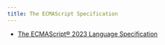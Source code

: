 ```yaml
---
title: The ECMAScript Specification
---
```


* [The ECMAScript® 2023 Language Specification](https://tc39.es/ecma262/)
